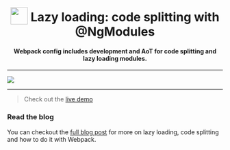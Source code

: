 <h1 align="center">
<img width="40" valign="bottom" src="https://angular.io/assets/images/logos/angular/angular.svg">
Lazy loading: code splitting with @NgModules
</h1>
<h4 align="center">Webpack config includes development and AoT for code splitting and lazy loading modules.</h4>

---

<a href="https://ultimateangular.com" target="_blank"><img src="https://ultimateangular.com/assets/img/banner.jpg"></a>

---

> Check out the [live demo](https://toddmotto.com/angular-lazy-load-demo/)

### Read the blog

You can checkout the [full blog post](https://toddmotto.com/lazy-loading-angular-code-splitting-webpack) for more on lazy loading, code splitting and how to do it with Webpack.